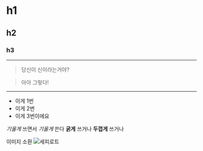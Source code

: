 <!-- 주석임 -->

<!-- h1 ~ h6 -->
# h1
## h2
### h3
<!-- 페이지줄 -->
---
>당신이 신이라는거야?

>아아 그렇다!
---

* 이게 1번
* 이게 2번
* 이게 3번이에요


*기울게* 쓰면서 *_기울게_* 쓴다
**굵게** 쓰거나 __두껍게__ 쓰거나

이미지 소환
![세피로트](https://ww.namu.la/s/40b97188be5a877dbbb1f7297788dd83b28dab878d3085484377058f9cfa8a8d263fb4cfe1e149deb347c8b8bdc95b2e4d7ff4d20b5cbdd7dee0a51d5dab3ea8debcbdae8dfcdfdf97a23c4d6599354cb1fe15e8b915f72b946fb09b5f7d09c380f32bca697b50ebf7ac93a6228bb464 "툴팁 메시지. 이 부분은 생략해도 됩니다.")